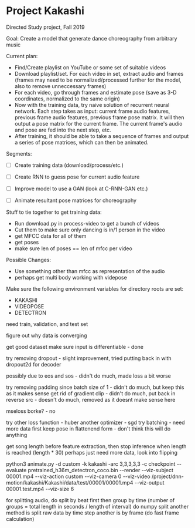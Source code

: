 # Project Kakashi

Directed Study project, Fall 2019

Goal: Create a model that generate dance choreography from arbitrary music

Current plan:
- Find/Create playlist on YouTube or some set of suitable videos
- Download playlist/set. For each video in set, extract audio and frames (frames may need to be normalized/processed further for the model, also to remove unneccessary frames)
- For each video, go through frames and estimate pose (save as 3-D coordinates, normalized to the same origin)
- Now with the training data, try naive solution of recurrent neural network. Each step takes as input: current frame audio features, previous frame audio features, previous frame pose matrix. It will then output a pose matrix for the current frame. The current frame's audio and pose are fed into the next step, etc.
- After training, it should be able to take a sequence of frames and output a series of pose matrices, which can then be animated.

Segments:
- [ ] Create training data (download/process/etc.)
- [ ] Create RNN to guess pose for current audio feature
- [ ] Improve model to use a GAN (look at C-RNN-GAN etc.)
- [ ] Animate resultant pose matrices for choreography


Stuff to tie together to get training data:
- Run download.py in process-video to get a bunch of videos
- Cut them to make sure only dancing is in/1 person in the video
- get MFCC data for all of them 
- get poses 
- make sure len of poses == len of mfcc per video

Possible Changes:
- Use something other than mfcc as representation of the audio
- perhaps get multi body working with videpose

Make sure the following environment variables for directory roots are set:
- KAKASHI
- VIDEOPOSE
- DETECTRON


need train, validation, and test set


figure out why data is converging

get good dataset
make sure input is differentiable - done


try removing dropout - slight improvement, tried putting back in with dropout2d for decoder

possibly due to eos and sos - didn't do much, made loss a bit worse

try removing padding since batch size of 1 - didn't do much, but keep this as it  makes sense
get rid of gradient clip - didn't do much, put back in
reverse src - doesn't do much, removed as it doesnt make sense here

mseloss borke? - no

try other loss function - huber
another optimizer - sgd
try batching - need more data first
keep pose in flattenend form - don't think this will do anything

get song length before feature extraction, then stop inference when length is reached (length * 30)
perhaps just need more data, look into flipping

python3 animate.py -d custom -k kakashi -arc 3,3,3,3,3 -c checkpoint --evaluate pretrained_h36m_detectron_coco.bin --render --viz-subject 00001.mp4 --viz-action custom --viz-camera 0 --viz-video /project/dnn-motion/kakashi/Kakashi/data/test/00001/00001.mp4 --viz-output 00001.test.mp4 --viz-size 6

for splitting audio, do split by beat first then group by time (number of groups = total length in seconds / length of interval) do numpy split
another method is split raw data by time step
another is by frame (do fast frame calculation)